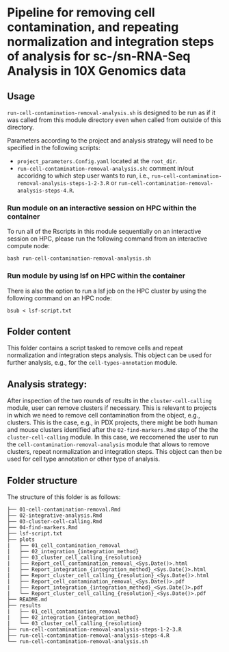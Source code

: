 # Pipeline for removing cell contamination, and repeating normalization and integration steps of analysis for sc-/sn-RNA-Seq Analysis in 10X Genomics data

## Usage

`run-cell-contamination-removal-analysis.sh` is designed to be run as if it was called from this module directory even when called from outside of this directory.

Parameters according to the project and analysis strategy will need to be specified in the following scripts:
- `project_parameters.Config.yaml` located at the `root_dir`.
- `run-cell-contamination-removal-analysis.sh`: comment in/out accoridng to which step user wants to run, i.e., `run-cell-contamination-removal-analysis-steps-1-2-3.R` or `run-cell-contamination-removal-analysis-steps-4.R`.

### Run module on an interactive session on HPC within the container

To run all of the Rscripts in this module sequentially on an interactive session on HPC, please run the following command from an interactive compute node:

```
bash run-cell-contamination-removal-analysis.sh
```

### Run module by using lsf on HPC within the container

There is also the option to run a lsf job on the HPC cluster by using the following command on an HPC node:

```
bsub < lsf-script.txt
```


## Folder content
This folder contains a script tasked to remove cells and repeat normalization and integration steps analysis. This object can be used for further analysis, e.g., for the `cell-types-annotation` module.

## Analysis strategy:

After inspection of the two rounds of results in the `cluster-cell-calling` module, user can remove clusters if necessary. This is relevant to projects in which we need to remove cell contamination from the object, e.g., clusters. This is the case, e.g., in PDX projects, there might be both human and mouse clusters identified after the `02-find-markers.Rmd` step of the the `cluster-cell-calling` module. In this case, we reccomened the user to run the `cell-contamination-removal-analysis` module that allows to remove clusters, repeat normalization and integration steps. This object can then be used for cell type annotation or other type of analysis.


## Folder structure 

The structure of this folder is as follows:

```
├── 01-cell-contamination-removal.Rmd
├── 02-integrative-analysis.Rmd
├── 03-cluster-cell-calling.Rmd
├── 04-find-markers.Rmd
├── lsf-script.txt
├── plots
|   ├── 01_cell_contamination_removal
|   ├── 02_integration_{integration_method}
|   ├── 03_cluster_cell_calling_{resolution}
|   ├── Report_cell_contamination_removal_<Sys.Date()>.html
|   ├── Report_integration_{integration_method}_<Sys.Date()>.html
|   ├── Report_cluster_cell_calling_{resolution}_<Sys.Date()>.html
|   ├── Report_cell_contamination_removal_<Sys.Date()>.pdf
|   ├── Report_integration_{integration_method}_<Sys.Date()>.pdf
|   └── Report_cluster_cell_calling_{resolution}_<Sys.Date()>.pdf
├── README.md
├── results
|   ├── 01_cell_contamination_removal
|   ├── 02_integration_{integration_method}
|   └── 03_cluster_cell_calling_{resolution}
├── run-cell-contamination-removal-analysis-steps-1-2-3.R
├── run-cell-contamination-removal-analysis-steps-4.R
└── run-cell-contamination-removal-analysis.sh
```

